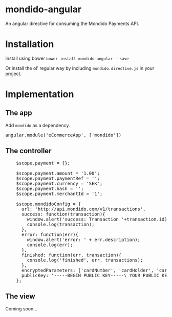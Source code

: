 mondido-angular
===============

An angular directive for consuming the Mondido Payments API.

Installation
===
Install using bower
`bower install mondido-angular --save`

Or install the ol' regular way by including `mondido.directive.js` in your project.

Implementation
===

The app
---
Add `mondido` as a dependency.

<pre>
angular.module('eCommerceApp', ['mondido'])
</pre>


The controller
---
<pre>
    $scope.payment = {};

    $scope.payment.amount = '1.00';
    $scope.payment.paymentRef = '';
    $scope.payment.currency = 'SEK';
    $scope.payment.hash = '';
    $scope.payment.merchantId = '1';

    $scope.mondidoConfig = {
      url: 'http://api.mondido.com/v1/transactions',
      success: function(transaction){
        window.alert('success: Transaction '+transaction.id);
        console.log(transaction);
      },
      error: function(err){
        window.alert('error: ' + err.description);
        console.log(err);
      },
      finished: function(err, transaction){
        console.log('finished', err, transactions);
      },
      encryptedParameters: ['cardNumber', 'cardHolder', 'cardCvv', 'cardExpiry'],
      publicKey: '-----BEGIN PUBLIC KEY-----\ YOUR PUBLIC KEY -----END PUBLIC KEY-----\n'
    };
</pre>


The view
---
Coming soon...
